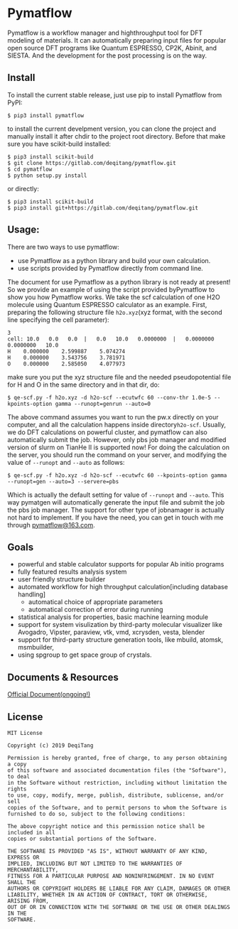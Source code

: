 # Pymatflow

Pymatflow is a workflow manager and highthroughput tool for DFT modeling of materials. It can automatically preparing input files for popular open source DFT programs like Quantum ESPRESSO, CP2K, Abinit, and SIESTA. And the development for the post processing is on the way.

## Install
To install the current stable release, just use pip to install Pymatflow from PyPI:
```
$ pip3 install pymatflow
```
to install the current develpment version, you can clone the project and manually install it after chdir to the project root directory. Before that make sure you have scikit-build installed:
```
$ pip3 install scikit-build
$ git clone https://gitlab.com/deqitang/pymatflow.git
$ cd pymatflow
$ python setup.py install
```
or directly:
```
$ pip3 install scikit-build
$ pip3 install git+https://gitlab.com/deqitang/pymatflow.git
```

## Usage:
There are two ways to use pymatflow:
* use Pymatflow as a python library and build your own calculation.
* use scripts provided by Pymatflow directly from command line.

The document for use Pymatflow as a python library is not ready at present! So we provide an example of using the script provided byPymatflow to show you how Pymatflow works. 
We take the scf calculation of one H2O molecule using Quantum ESPRESSO calculator as an example.
First, preparing the following structure file `h2o.xyz`(xyz format, with the second line specifying the cell parameter):
```
3
cell: 10.0   0.0   0.0  |   0.0   10.0   0.0000000  |   0.0000000   0.0000000   10.0
H    0.000000    2.599887    5.074274
H    0.000000    3.543756    3.781971
O    0.000000    2.585050    4.077973
```
make sure you put the xyz structure file and the needed pseudopotential file for H and O in the same directory and in that dir, do:
```
$ qe-scf.py -f h2o.xyz -d h2o-scf --ecutwfc 60 --conv-thr 1.0e-5 --kpoints-option gamma --runopt=genrun --auto=0
```
The above command assumes you want to run the pw.x directly on your computer, and all the calculation happens inside directory`h2o-scf`.
Usually, we do DFT calculations on powerful cluster, and pymatflow can also automatically submit the job. However, only pbs job manager and modified version of slurm on TianHe II is supported now!
For doing the calculation on the server, you should run the command on your server, and modifying the value of `--runopt` and `--auto` as follows:
```
$ qe-scf.py -f h2o.xyz -d h2o-scf --ecutwfc 60 --kpoints-option gamma --runopt=gen --auto=3 --servere=pbs
```
Which is actually the default setting for value of `--runopt` and `--auto`. This way pymatgen will automatically generate the input file and submit the job the pbs job manager. The support for other type of jobnamager is  actually not hard to implement. If you have the need, you can get in touch with me through pymatflow@163.com.

## Goals
* powerful and stable calculator supports for popular Ab initio programs
* fully featured results analysis system
* user friendly structure builder
* automated workflow for high throughput calculation[including database handling]
  * automatical choice of appropriate parameters
  * automatical correction of error during running
* statistical analysis for properties, basic machine learning module
* support for system visulization by third-party molecular visualizer like Avogadro, Vipster, paraview, vtk, vmd, xcrysden, vesta, blender
* support for third-party structure generation tools, like mbuild, atomsk, msmbuilder,
* using spgroup to get space group of crystals.

## Documents & Resources
[Official Document(ongoing!)](https://pymatflow.readthedocs.io/en/latest/)

## License
```
MIT License

Copyright (c) 2019 DeqiTang

Permission is hereby granted, free of charge, to any person obtaining a copy
of this software and associated documentation files (the "Software"), to deal
in the Software without restriction, including without limitation the rights
to use, copy, modify, merge, publish, distribute, sublicense, and/or sell
copies of the Software, and to permit persons to whom the Software is
furnished to do so, subject to the following conditions:

The above copyright notice and this permission notice shall be included in all
copies or substantial portions of the Software.

THE SOFTWARE IS PROVIDED "AS IS", WITHOUT WARRANTY OF ANY KIND, EXPRESS OR
IMPLIED, INCLUDING BUT NOT LIMITED TO THE WARRANTIES OF MERCHANTABILITY,
FITNESS FOR A PARTICULAR PURPOSE AND NONINFRINGEMENT. IN NO EVENT SHALL THE
AUTHORS OR COPYRIGHT HOLDERS BE LIABLE FOR ANY CLAIM, DAMAGES OR OTHER
LIABILITY, WHETHER IN AN ACTION OF CONTRACT, TORT OR OTHERWISE, ARISING FROM,
OUT OF OR IN CONNECTION WITH THE SOFTWARE OR THE USE OR OTHER DEALINGS IN THE
SOFTWARE.

